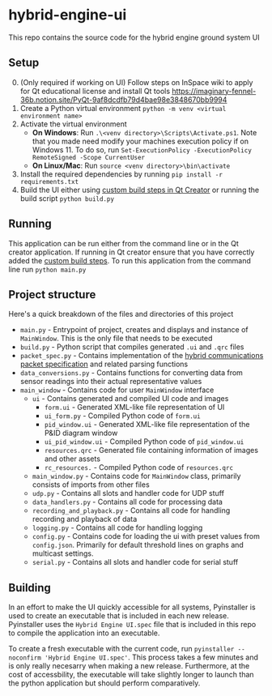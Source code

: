 # hybrid-engine-ui

This repo contains the source code for the hybrid engine ground system UI

## Setup 

0. (Only required if working on UI) Follow steps on InSpace wiki to apply for Qt educational license and install Qt tools https://imaginary-fennel-36b.notion.site/PyQt-9af8dcdfb79d4bae98e3848670bb9994
1. Create a Python virtual environment `python -m venv <virtual environment name>`
2. Activate the virtual environment
   - **On Windows**: Run `.\<venv directory>\Scripts\Activate.ps1`. Note that you made need modify your machines execution policy if on Windows 11. To do so, run `Set-ExecutionPolicy -ExecutionPolicy RemoteSigned -Scope CurrentUser`
   - **On Linux/Mac**: Run `source <venv directory>\bin\activate`
3. Install the required dependencies by running `pip install -r requirements.txt`
4. Build the UI either using [custom build steps in Qt Creator](https://github.com/CarletonURocketry/hybrid-engine-ui/pull/40) or running the build script `python build.py` 

## Running 
This application can be run either from the command line or in the Qt creator application. If running in Qt creator ensure that you have correctly added the [custom build steps](https://github.com/CarletonURocketry/hybrid-engine-ui/pull/40). To run this application from the command line run `python main.py`

## Project structure
Here's a quick breakdown of the files and directories of this project
- `main.py` - Entrypoint of project, creates and displays and instance of `MainWindow`. This is the only file that needs to be executed
- `build.py` - Python script that compiles generated `.ui` and `.qrc` files
- `packet_spec.py` - Contains implementation of the [hybrid communications packet specification](https://github.com/CarletonURocketry/hybrid-comm-format/) and related parsing functions
- `data_conversions.py` - Contains functions for converting data from sensor readings into their actual representative values
- `main_window` - Contains code for user `MainWindow` interface
  - `ui` - Contains generated and compiled UI code and images
    - `form.ui` - Generated XML-like file representation of UI
    - `ui_form.py` - Compiled Python code of `form.ui`
    - `pid_window.ui` - Generated XML-like file representation of the P&ID diagram window
    - `ui_pid_window.ui` - Compiled Python code of `pid_window.ui`
    - `resources.qrc` - Generated file containing information of images and other assets
    - `rc_resources.` - Compiled Python code of `resources.qrc`
  - `main_window.py` - Contains code for `MainWindow` class, primarily consists of imports from other files
  - `udp.py` - Contains all slots and handler code for UDP stuff
  - `data_handlers.py` - Contains all code for processing data
  - `recording_and_playback.py` - Contains all code for handling recording and playback of data
  - `logging.py` - Contains all code for handling logging
  - `config.py` - Contains code for loading the ui with preset values from `config.json`. Primarily for default threshold lines on graphs and multicast settings.
  - `serial.py` - Contains all slots and handler code for serial stuff

## Building
In an effort to make the UI quickly accessible for all systems, Pyinstaller is used to create an executable that is included in each new release. Pyinstaller uses the `Hybrid Engine UI.spec` file that is included in this repo to compile the application into an executable. 

To create a fresh executable with the current code, run `pyinstaller --noconfirm 'Hybrid Engine UI.spec'`. This process takes a few minutes and is only really necesarry when making a new release. Furthermore, at the cost of accessbility, the executable will take slightly longer to launch than the python application but should perform comparatively.
